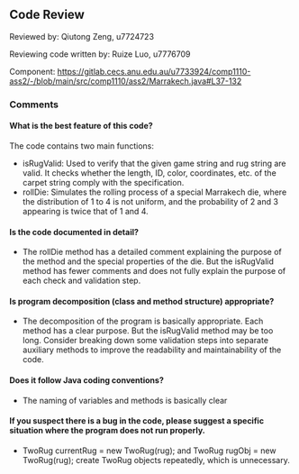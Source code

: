 ## Code Review

Reviewed by: Qiutong Zeng, u7724723

Reviewing code written by: Ruize Luo, u7776709

Component: 
https://gitlab.cecs.anu.edu.au/u7733924/comp1110-ass2/-/blob/main/src/comp1110/ass2/Marrakech.java#L37-132

### Comments

#### What is the best feature of this code?
The code contains two main functions:
- isRugValid: Used to verify that the given game string and rug string are valid. It checks whether the length, ID, color, coordinates, etc. of the carpet string comply with the specification.
- rollDie: Simulates the rolling process of a special Marrakech die, where the distribution of 1 to 4 is not uniform, and the probability of 2 and 3 appearing is twice that of 1 and 4.
#### Is the code documented in detail?
- The rollDie method has a detailed comment explaining 
the purpose of the method and the special properties of the die. 
But the isRugValid method has fewer comments and does not fully explain 
the purpose of each check and validation step.

#### Is program decomposition (class and method structure) appropriate?
- The decomposition of the program is basically appropriate. 
Each method has a clear purpose. But the isRugValid method may be too long. 
Consider breaking down some validation steps into separate auxiliary methods
to improve the readability and maintainability of the code.

#### Does it follow Java coding conventions?
- The naming of variables and methods is basically clear
#### If you suspect there is a bug in the code, please suggest a specific situation where the program does not run properly.
- TwoRug currentRug = new TwoRug(rug); and TwoRug rugObj = new TwoRug(rug); create TwoRug objects repeatedly, which is unnecessary.

